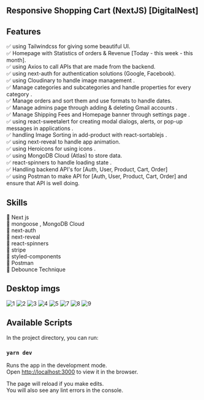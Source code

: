 ## Responsive Shopping Cart (NextJS) [DigitalNest]

## Features
✅ using Tailwindcss for giving some beautiful UI.<br />
✅ Homepage with Statistics of orders & Revenue [Today - this week - this month].<br />
✅ using Axios to call APIs that are made from the backend.<br />
✅ using next-auth for authentication solutions (Google, Facebook). <br />
✅ using Cloudinary to handle image management .<br />
✅ Manage categories and subcategories and handle properties for every category .<br />
✅ Manage orders and sort them and use formats to handle dates.<br />
✅ Manage admins page through adding & deleting Gmail accounts   .<br />
✅ Manage Shipping Fees and Homepage banner through settings page   .<br />
✅ using react-sweetalert for creating modal dialogs, alerts, or pop-up messages in applications .<br />
✅ handling Image Sorting in add-product with react-sortablejs .<br />
✅ using next-reveal to handle app animation.<br />
✅ using Heroicons for using icons .<br />
✅ using MongoDB Cloud (Atlas) to store data. <br />
✅ react-spinners to handle loading state .<br />
✅ Handling backend API's for [Auth, User, Product, Cart, Order] <br />
✅ using Postman to make API for [Auth, User, Product, Cart, Order] and ensure that API is well doing.<br />

## Skills 

🚀 Next js<br />
🚀 mongoose , MongoDB Cloud<br />
🚀 next-auth<br />
🚀 next-reveal<br />
🚀 react-spinners<br />
🚀 stripe<br />
🚀 styled-components<br />
🚀 Postman<br />
🚀 Debounce Technique<br />





## Desktop imgs
![1](https://github.com/ahmedkhaled2030/Dashboard-Nextjs-Tailwind/assets/113113701/4b074f65-1516-40ba-a3ec-56693f40f44b)
![2](https://github.com/ahmedkhaled2030/Dashboard-Nextjs-Tailwind/assets/113113701/b4fc0380-9fd8-4a6e-b8bc-bf9ec51b6196)
![3](https://github.com/ahmedkhaled2030/Dashboard-Nextjs-Tailwind/assets/113113701/27bcf6ed-8dde-41d3-ae41-525c2c5f74d4)
![4](https://github.com/ahmedkhaled2030/Dashboard-Nextjs-Tailwind/assets/113113701/53498440-4f1c-4096-9a3a-e05354ec6949)
![5](https://github.com/ahmedkhaled2030/Dashboard-Nextjs-Tailwind/assets/113113701/cead4cd2-cbee-4b89-97d7-ccaf715d5e3c)
![7](https://github.com/ahmedkhaled2030/Dashboard-Nextjs-Tailwind/assets/113113701/7d432264-8300-458f-8541-c320e63c5ae7)
![8](https://github.com/ahmedkhaled2030/Dashboard-Nextjs-Tailwind/assets/113113701/b2aa228d-a35e-4b5a-9b83-5bbb4e97eef9)
![9](https://github.com/ahmedkhaled2030/Dashboard-Nextjs-Tailwind/assets/113113701/ed6b5a00-5441-458a-be17-c711e00c48e1)

## Available Scripts

In the project directory, you can run:

### `yarn dev`

Runs the app in the development mode.\
Open [http://localhost:3000](http://localhost:3000) to view it in the browser.

The page will reload if you make edits.\
You will also see any lint errors in the console.

